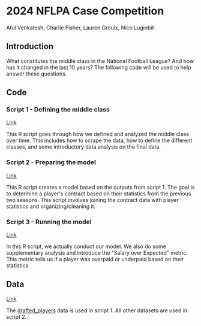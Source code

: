 # 2024 NFLPA Case Competition
Atul Venkatesh, Charlie Fisher, Lauren Groulx, Nico Luginbill
## Introduction
What constitutes the middle class in the National Football League? And how has it changed in the last 10 years? The following code will be used to help answer these questions.

## Code
### Script 1 - Defining the middle class
[Link](https://github.com/Atuav10/2024-NFLPA-case-competition/blob/main/01-Determining-middle-class.R)

This R script goes through how we defined and analyzed the middle class over time. This includes how to scrape the data, how to define the different classes, and some introductory data analysis on the final data.

### Script 2 - Preparing the model
[Link](https://github.com/Atuav10/2024-NFLPA-case-competition/blob/main/02-Preparing-model.R)

This R script creates a model based on the outputs from script 1. The goal is to determine a player's contract based on their statistics from the previous two seasons. This script involves joining the contract data with player statistics and organizing/cleaning it. 

### Script 3 - Running the model
[Link](https://github.com/Atuav10/2024-NFLPA-case-competition/blob/main/03-Actual-model.R)

In this R script, we actually conduct our model. We also do some supplementary analysis and introduce the "Salary over Expected" metric. This metric tells us if a player was overpaid or underpaid based on their statistics.

## Data
[Link](https://github.com/Atuav10/2024-NFLPA-case-competition/tree/main/Data)

The [drafted_players](https://github.com/Atuav10/2024-NFLPA-case-competition/blob/main/Data/drafted_players.csv) data is used in script 1. All other datasets are used in script 2.
